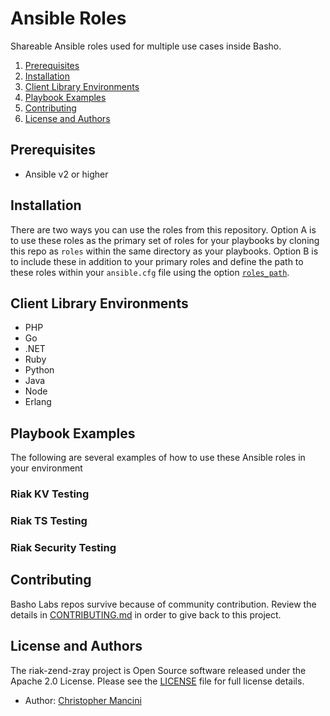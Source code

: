 # Ansible Roles

Shareable Ansible roles used for multiple use cases inside Basho.

1. [Prerequisites](#prerequisites)
1. [Installation](#installation)
1. [Client Library Environments](#client-library-environments)
1. [Playbook Examples](#playbook-examples)
1. [Contributing](#contributing)
1. [License and Authors](#license-and-authors)

## Prerequisites

  - Ansible v2 or higher

## Installation

There are two ways you can use the roles from this repository. Option A is to use these roles as the primary set of roles for your playbooks by cloning this repo as `roles` within the same directory as your playbooks. Option B is to include these in addition to your primary roles and define the path to these roles within your `ansible.cfg` file using the option [`roles_path`](http://docs.ansible.com/ansible/intro_configuration.html#roles-path).

## Client Library Environments

* PHP
* Go
* .NET
* Ruby
* Python
* Java
* Node
* Erlang

## Playbook Examples

The following are several examples of how to use these Ansible roles in your environment

### Riak KV Testing

### Riak TS Testing

### Riak Security Testing

## Contributing

Basho Labs repos survive because of community contribution. Review the details in [CONTRIBUTING.md](CONTRIBUTING.md) in order to give back to this project.

## License and Authors

The riak-zend-zray project is Open Source software released under the Apache 2.0 License. Please see the [LICENSE](LICENSE) file for full license details.

* Author: [Christopher Mancini](https://github.com/christophermancini)
